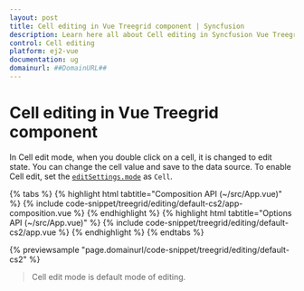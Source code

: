 ```yaml
---
layout: post
title: Cell editing in Vue Treegrid component | Syncfusion
description: Learn here all about Cell editing in Syncfusion Vue Treegrid component of Syncfusion Essential JS 2 and more.
control: Cell editing 
platform: ej2-vue
documentation: ug
domainurl: ##DomainURL##
---
```


# Cell editing in Vue Treegrid component

In Cell edit mode, when you double click on a cell, it is changed to edit state. You can change the cell value and save to the data source.
To enable Cell edit, set the [`editSettings.mode`](https://ej2.syncfusion.com/vue/documentation/api/treegrid/editSettingsModel/#mode) as `Cell`.

{% tabs %}
{% highlight html tabtitle="Composition API (~/src/App.vue)" %}
{% include code-snippet/treegrid/editing/default-cs2/app-composition.vue %}
{% endhighlight %}
{% highlight html tabtitle="Options API (~/src/App.vue)" %}
{% include code-snippet/treegrid/editing/default-cs2/app.vue %}
{% endhighlight %}
{% endtabs %}
        
{% previewsample "page.domainurl/code-snippet/treegrid/editing/default-cs2" %}

> Cell edit mode is default mode of editing.